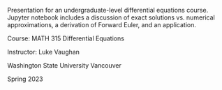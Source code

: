 Presentation for an undergraduate-level differential equations course. Jupyter notebook includes a discussion of exact solutions vs. numerical approximations, a derivation of Forward Euler, and an application.

Course: MATH 315 Differential Equations

Instructor: Luke Vaughan

Washington State University Vancouver

Spring 2023
